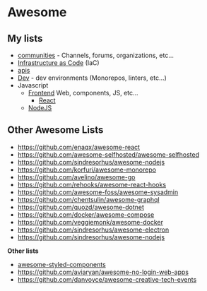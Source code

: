 # Awesome

## My lists
* [communities](./awesome-communities.md) - Channels, forums, organizations, etc...
* [Infrastructure as Code](./awesome-IaC.md) (IaC)
* [apis](./awesome-apis.md)
* [Dev](./awesome-dev.md) - dev environments (Monorepos, linters, etc...)
* Javascript
  * [Frontend](./awesome-frontend.md) Web, components, JS, etc...
    * [React](./awesome-react.md)
  * [NodeJS](./awesome-nodejs.md)




## Other Awesome Lists
* https://github.com/enaqx/awesome-react
* https://github.com/awesome-selfhosted/awesome-selfhosted
* https://github.com/sindresorhus/awesome-nodejs
* https://github.com/korfuri/awesome-monorepo
* https://github.com/avelino/awesome-go
* https://github.com/rehooks/awesome-react-hooks
* https://github.com/awesome-foss/awesome-sysadmin
* https://github.com/chentsulin/awesome-graphql
* https://github.com/quozd/awesome-dotnet
* https://github.com/docker/awesome-compose
* https://github.com/veggiemonk/awesome-docker
* https://github.com/sindresorhus/awesome-electron
* https://github.com/sindresorhus/awesome-nodejs

**Other lists**  
* [awesome-styled-components](https://github.com/styled-components/awesome-styled-components)
* https://github.com/aviaryan/awesome-no-login-web-apps
* https://github.com/danvoyce/awesome-creative-tech-events


